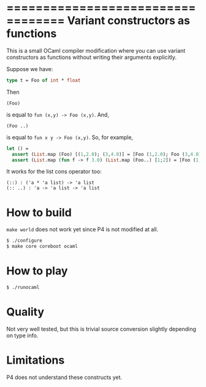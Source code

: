 ==================================
Variant constructors as functions
==================================

This is a small OCaml compiler modification where you can use variant constructors as
functions without writing their arguments explicitly.

Suppose we have:

```ocaml
type t = Foo of int * float
```

Then

```
(Foo) 
```

is equal to `fun (x,y) -> Foo (x,y)`. And,

```
(Foo ..)
```

is equal to `fun x y -> Foo (x,y)`. So, for example,

```ocaml
let () =
  assert (List.map (Foo) [(1,2.0); (3,4.0)] = [Foo (1,2.0); Foo (3,4.0)]);
  assert (List.map (fun f -> f 3.0) (List.map (Foo..) [1;2]) = [Foo (1,3.0); Foo (2,3.0)])
```

It works for the list cons operator too:

```
(::) : ('a * 'a list) -> 'a list
(:: ..) : 'a -> 'a list -> 'a list
```

How to build
======================================

`make world` does not work yet since P4 is not modified at all.

```bash
$ ./configure
$ make core coreboot ocaml
```

How to play
======================================

```bash
$ ./runocaml
```

Quality
======================================

Not very well tested, but this is trivial source conversion slightly depending on type info.

Limitations
======================================

P4 does not understand these constructs yet.
